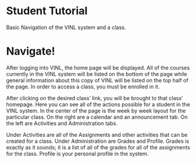 # Student Tutorial #

Basic Navigation of the VINL system and a class.


# Navigate! #


After logging into VINL, the home page will be displayed.  All of the courses currently in the VINL system will be listed on the bottom of the page while general information about this copy of VINL will be listed on the top half of the page.  In order to access a class, you must be enrolled in it.

After clicking on the desired class’ link, you will be brought to that class’ homepage.  Here you can see all of the actions possible for a student in the VINL system.  In the center of the page is the week by week layout for the particular class.  On the right are a calendar and an announcement tab.  On the left are Activities and Administration tabs.

Under Activities are all of the Assignments and other activities that can be created for a class.  Under Administration are Grades and Profile.  Grades is exactly as it sounds; it is a list of all of the grades for all of the assignments for the class.  Profile is your personal profile in the system.